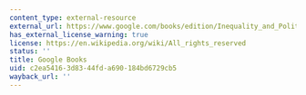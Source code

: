 ```yaml
---
content_type: external-resource
external_url: https://www.google.com/books/edition/Inequality_and_Political_Cleavage_in_Afr/Lv_5EAAAQBAJ?hl=en&gbpv=1
has_external_license_warning: true
license: https://en.wikipedia.org/wiki/All_rights_reserved
status: ''
title: Google Books
uid: c2ea5416-3d83-44fd-a690-184bd6729cb5
wayback_url: ''
---
```

